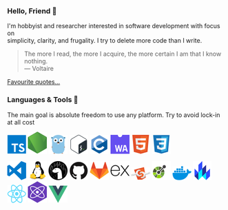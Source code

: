 ### Hello, Friend 👋

I'm hobbyist and researcher interested in software development with focus on\
simplicity, clarity, and frugality. I try to delete more code than I write.

> The more I read, the more I acquire, the more certain I am that I know
> nothing.\
> ― Voltaire

[Favourite quotes...](./QUOTES.md)

### Languages & Tools 🔨

The main goal is absolute freedom to use any platform. Try to avoid lock-in at
all cost

[![alt](icons/typescript.svg)](https://www.typescriptlang.org/)
[![alt](icons/nodejs.svg)](https://nodejs.org/)
[![alt](icons/go.svg)](https://golang.org/)
[![alt](icons/bash.svg)](https://www.gnu.org/software/bash/)
[![alt](icons/c.svg)](https://en.wikipedia.org/wiki/C_(programming_language))
[![alt](icons/webassembly.svg)](https://webassembly.org/)
[![alt](icons/html.svg)](https://developer.mozilla.org/en-US/docs/Web/HTML)
[![alt](icons/css.svg)](https://developer.mozilla.org/en-US/docs/Web/CSS)

[![alt](icons/vscode.svg)](https://code.visualstudio.com/)
[![alt](icons/linux.svg)](https://www.linux.org/)
[![alt](icons/deno.svg)](https://deno.land/)
[![alt](icons/github.svg)](https://github.com/)
[![alt](icons/gitlab.svg)](https://gitlab.com/)
[![alt](icons/express.js.svg)](https://expressjs.com/)
[![alt](icons/webcomponent.svg)](https://developer.mozilla.org/en-US/docs/Web/Web_Components)
[![alt](icons/openapi.svg)](https://www.openapis.org/)
[![alt](icons/docker.svg)](https://www.docker.com/)
[![alt](icons/lit.svg)](https://lit.dev/)
[![alt](icons/react.svg)](https://reactjs.org/)
[![alt](icons/preact.svg)](https://preactjs.com/)
[![alt](icons/vue.svg)](https://vuejs.org/)

<!-- [More skills...](./SKILLS.md) -->
